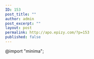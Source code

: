 ```yaml
---
ID: 153
post_title: ""
author: admin
post_excerpt: ""
layout: post
permalink: http://apo.epizy.com/?p=153
published: false
---
```

@import "minima";